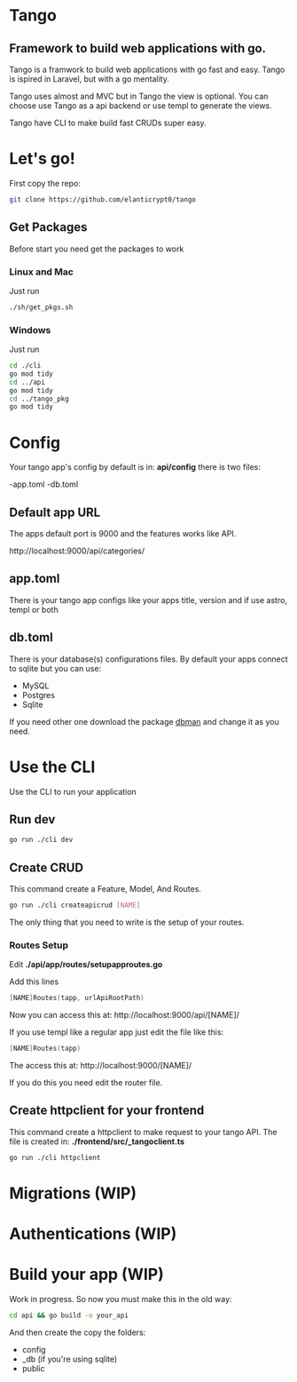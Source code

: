 # Tango
## Framework to build web applications with go.

Tango is a framwork to build web applications with go fast and easy. Tango is ispired in Laravel, but with a go mentality.

Tango uses almost and MVC but in Tango the view is optional. You can choose use Tango as a api backend or use templ to generate the views.

Tango have  CLI to make build fast CRUDs super easy.

# Let's go!

First copy the repo:

```bash
git clone https://github.com/elanticrypt0/tango
```

## Get Packages

Before start you need get the packages to work

### Linux and Mac

Just run

```bash
./sh/get_pkgs.sh
```

### Windows

Just run

```bash
cd ./cli 
go mod tidy
cd ../api
go mod tidy
cd ../tango_pkg
go mod tidy
```

# Config

Your tango app's config by default is in: **api/config** there is two files:

-app.toml
-db.toml

## Default app URL

The apps default port is 9000 and the features works like API.

http://localhost:9000/api/categories/

## app.toml

There is your tango app configs like your apps title, version and if use astro, templ or both

## db.toml

There is your database(s) configurations files. By default your apps connect to sqlite but you can use:

- MySQL
- Postgres
- Sqlite

If you need other one download the package [dbman](https://github.com/elanticrypt0/dbman) and change it as you need.

# Use the CLI

Use the CLI to run your application

## Run dev

```bash
go run ./cli dev
```

## Create CRUD

This command create a Feature, Model, And Routes.

```bash
go run ./cli createapicrud [NAME]
```

The only thing that you need to write is the setup of your routes.

### Routes Setup

Edit **./api/app/routes/setupapproutes.go**

Add this lines

```go
[NAME]Routes(tapp, urlApiRootPath)
```

Now you can access this at: http://localhost:9000/api/[NAME]/

If you use templ like a regular app just edit the file like this:

```go
[NAME]Routes(tapp)
```

The access this at: http://localhost:9000/[NAME]/

If you do this you need edit the router file.


## Create httpclient for your frontend

This command create a httpclient to make request to your tango API. The file is created in: **./frontend/src/_tangoclient.ts**

```bash
go run ./cli httpclient
```

# Migrations (WIP)

# Authentications (WIP)

# Build your app (WIP)

Work in progress. So now you must make this in the old way:

```bash
cd api && go build -o your_api
```

And then create the copy the folders:

- config
- _db (if you're using sqlite)
- public